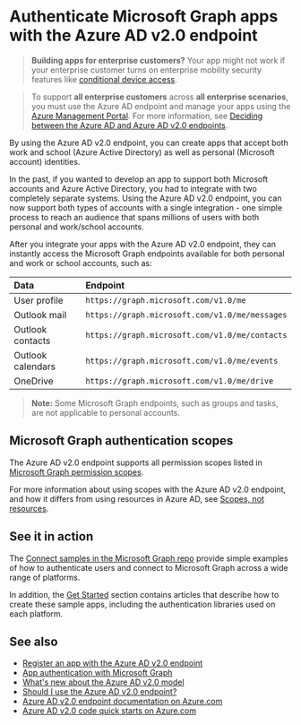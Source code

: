 ﻿# Authenticate Microsoft Graph apps with the Azure AD v2.0 endpoint

> **Building apps for enterprise customers?** Your app might not work if your enterprise customer turns on enterprise mobility security features like <a href="https://azure.microsoft.com/en-us/documentation/articles/active-directory-conditional-access-device-policies/" target="_newtab">conditional device access</a>.  

> To support **all enterprise customers** across **all enterprise scenarios**, you must use the Azure AD endpoint and manage your apps using the [Azure Management Portal](https://aka.ms/aadapplist). For more information, see [Deciding between the Azure AD and Azure AD v2.0 endpoints](auth_overview.md#deciding-between-the-azure-ad-and-azure-ad-v20-endpoints).


By using the Azure AD v2.0 endpoint, you can create apps that accept both work and school (Azure Active Directory) as well as personal (Microsoft account) identities.

In the past, if you wanted to develop an app to support both Microsoft accounts and Azure Active Directory, you had to integrate with two completely separate systems. Using the Azure AD v2.0 endpoint, you can now support both types of accounts with a single integration - one simple process to reach an audience that spans millions of users with both personal and work/school accounts.  

After you integrate your apps with the Azure AD v2.0 endpoint, they can instantly access the Microsoft Graph endpoints available for both personal and work or school accounts, such as: 

| Data              | Endpoint                                       |
|:------------------|:-----------------------------------------------|
| User profile      | `https://graph.microsoft.com/v1.0/me`          |
| Outlook mail      | `https://graph.microsoft.com/v1.0/me/messages` |
| Outlook contacts  | `https://graph.microsoft.com/v1.0/me/contacts` |
| Outlook calendars | `https://graph.microsoft.com/v1.0/me/events`   |
| OneDrive          | `https://graph.microsoft.com/v1.0/me/drive`    |

 >**Note:** Some Microsoft Graph endpoints, such as groups and tasks, are not applicable to personal accounts.  

## Microsoft Graph authentication scopes

The Azure AD v2.0 endpoint supports all permission scopes listed in [Microsoft Graph permission scopes](permission_scopes.md). 

For more information about using scopes with the Azure AD v2.0 endpoint, and how it differs from using resources in Azure AD, see <a href="https://azure.microsoft.com/en-us/documentation/articles/active-directory-v2-compare/#scopes-not-resources" target="_newtab">Scopes, not resources</a>.

## See it in action

The [Connect samples in the Microsoft Graph repo](https://github.com/microsoftgraph?utf8=%E2%9C%93&query=connect) provide simple examples of how to authenticate users and connect to Microsoft Graph across a wide range of platforms.

In addition, the [Get Started](http://graph.microsoft.io/en-us/docs/platform/get-started) section contains articles that describe how to create these sample apps, including the authentication libraries used on each platform.

## See also

- [Register an app with the Azure AD v2.0 endpoint](auth_register_app_v2.md)
- [App authentication with Microsoft Graph](auth_overview.md)
- <a href="https://azure.microsoft.com/en-us/documentation/articles/active-directory-v2-compare" target="_newtab">What's new about the Azure AD v2.0 model</a>
- <a href="https://azure.microsoft.com/en-us/documentation/articles/active-directory-v2-limitations/" target="_newtab">Should I use the Azure AD v2.0 endpoint?</a>
- <a href="https://azure.microsoft.com/en-us/documentation/articles/?product=active-directory&term=azure+ad+v2.0" target="_newtab">Azure AD v2.0 endpoint documentation on Azure.com</a>
- <a href="https://azure.microsoft.com/en-us/documentation/articles/active-directory-v2-app-registration/#build-a-quick-start-app" target="_newtab">Azure AD v2.0 code quick starts on Azure.com</a>

